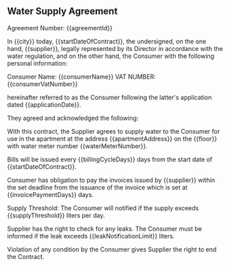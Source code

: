 ## Water Supply Agreement 

Agreement Number: {{agreementId}}

In {{city}} today, {{startDateOfContract}}, the undersigned, on the one hand, {{supplier}}, legally represented by its Director in accordance with the water regulation, and on the other hand, the Consumer with the following personal information:

Consumer Name: {{consumerName}}
VAT NUMBER: {{consumerVatNumber}}

hereinafter referred to as the Consumer following the latter's application dated {{applicationDate}}.

They agreed and acknowledged the following:

With this contract, the Supplier agrees to supply water to the Consumer for use in the apartment at the address {{apartmentAddress}} on the {{floor}} with water meter number {{waterMeterNumber}}.

Bills will be issued every {{billingCycleDays}} days from the start date of {{startDateOfContract}}.

Consumer has obligation to pay the invoices issued by {{supplier}} within the set deadline from the issuance of the invoice which is set at {{invoicePaymentDays}} days.

Supply Threshold: The Consumer will notified if the supply exceeds {{supplyThreshold}} liters per day.

Supplier has the right to check for any leaks. The Consumer must be informed if the leak exceeds {{leakNotificationLimit}} liters.

Violation of any condition by the Consumer gives Supplier the right to end the Contract.
